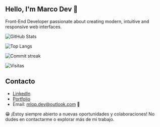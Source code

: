 
## Hello, I'm Marco Dev 👋
Front-End Developer passionate about creating modern, intuitive and responsive web interfaces.

![GitHub Stats](https://github-readme-stats.vercel.app/api?username=tu-usuario&show_icons=true&theme=radical)

![Top Langs](https://github-readme-stats.vercel.app/api/top-langs/?username=tu-usuario&layout=compact&theme=radical)

![Commit streak](https://github-readme-streak-stats.herokuapp.com/?user=tu-usuario&theme=radical)

![Visitas](https://komarev.com/ghpvc/?username=tu-usuario&color=brightgreen)

## Contacto
- [LinkedIn](https://www.linkedin.com/in/marcolc94/)
- [Portfolio](https://marco-dev-site.netlify.app/)
- Email: mlop.dev@outlook.com 📧

😁 ¡Estoy siempre abierto a nuevas oportunidades y colaboraciones! No dudes en contactarme o explorar más de mi trabajo.
